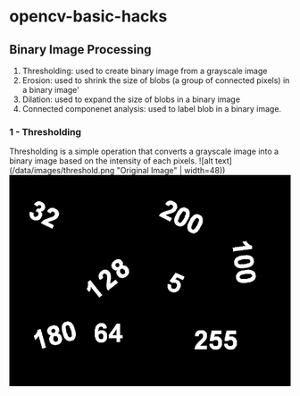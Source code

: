 # opencv-basic-hacks

## Binary Image Processing
1. Thresholding: used to create binary image from a grayscale image
2. Erosion: used to shrink the size of blobs (a group of connected pixels) in a binary image'
3. Dilation: used to expand the size of blobs in a binary image
4. Connected componenet analysis: used to label blob in a binary image.

### 1 - Thresholding
Thresholding is a simple operation that converts a grayscale image into a binary image based on the intensity of each pixels.
![alt text](/data/images/threshold.png "Original Image" | width=48))![alt text](/data/images/threshold_out.png "Thresholded Image")




